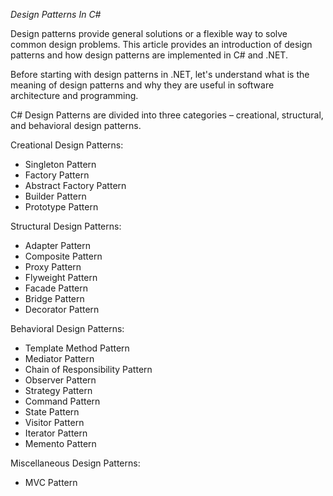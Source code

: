 *Design Patterns In C#*
 
Design patterns provide general solutions or a flexible way to solve common design problems. This article provides an introduction of design patterns and how design patterns are implemented in C# and .NET.
 
Before starting with design patterns in .NET, let's understand what is the meaning of design patterns and why they are useful in software architecture and programming.

C# Design Patterns are divided into three categories – creational, structural, and behavioral design patterns.

Creational Design Patterns:
- Singleton Pattern
- Factory Pattern
- Abstract Factory Pattern
- Builder Pattern
- Prototype Pattern

Structural Design Patterns:
- Adapter Pattern
- Composite Pattern
- Proxy Pattern
- Flyweight Pattern
- Facade Pattern
- Bridge Pattern
- Decorator Pattern

Behavioral Design Patterns:
- Template Method Pattern
- Mediator Pattern
- Chain of Responsibility Pattern
- Observer Pattern
- Strategy Pattern
- Command Pattern
- State Pattern
- Visitor Pattern
- Iterator Pattern
- Memento Pattern

Miscellaneous Design Patterns:
- MVC Pattern